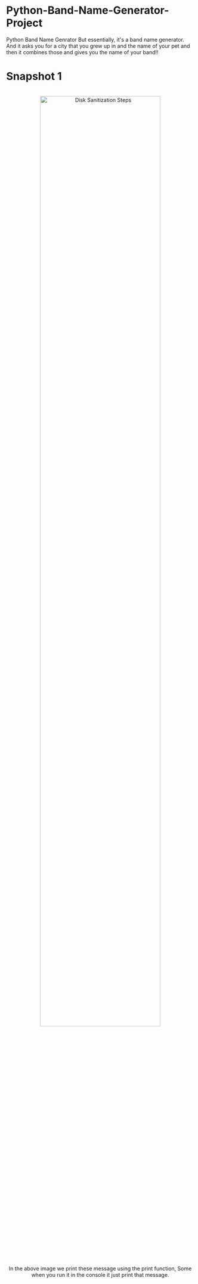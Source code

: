 # Python-Band-Name-Generator-Project
Python Band Name Genrator But essentially, it's a band name generator. And it asks you for a city that you grew up in and the name of your pet and then it combines those and gives you the name of your band!!

# Snapshot 1
<p align="center">
  <br/>
 <img src="https://imgur.com/oTi8XU9.png" height="80%" width="80%" alt="Disk Sanitization Steps"/>
<br />
<br />
In the above image we print these message using the print function, Some when you run it in the console it just print that message.
